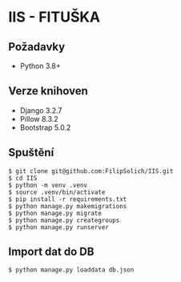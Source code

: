 # IIS - FITUŠKA

## Požadavky

 - Python 3.8+

## Verze knihoven

 - Django 3.2.7
 - Pillow 8.3.2
 - Bootstrap 5.0.2

## Spuštění

```shell
$ git clone git@github.com:FilipSolich/IIS.git
$ cd IIS
$ python -m venv .venv
$ source .venv/bin/activate
$ pip install -r requirements.txt
$ python manage.py makemigrations
$ python manage.py migrate
$ python manage.py creategroups
$ python manage.py runserver
```

## Import dat do DB

```shell
$ python manage.py loaddata db.json
```
